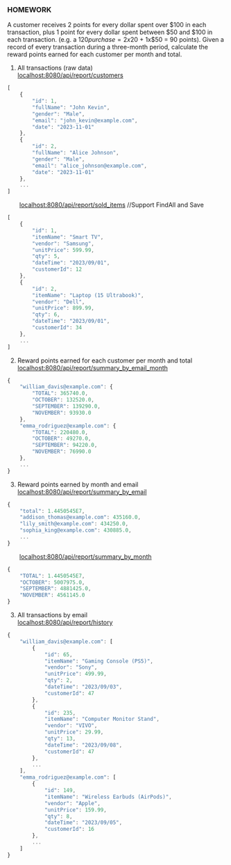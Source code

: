 ### HOMEWORK
A customer receives 2 points for every dollar spent over $100 in each transaction, plus 1 point for every dollar spent between $50 and $100 in each transaction.
(e.g. a $120 purchase = 2x$20 + 1x$50 = 90 points).
Given a record of every transaction during a three-month period, calculate the reward points earned for each customer per month and total.


1. All transactions (raw data) </br>
[localhost:8080/api/report/customers](localhost:8080/api/report/customers)
```javascript
[
    {
        "id": 1,
        "fullName": "John Kevin",
        "gender": "Male",
        "email": "john_kevin@example.com",
        "date": "2023-11-01"
    },
    {
        "id": 2,
        "fullName": "Alice Johnson",
        "gender": "Male",
        "email": "alice_johnson@example.com",
        "date": "2023-11-01"
    },
    ...
]
```
&emsp;&emsp;[localhost:8080/api/report/sold_items](localhost:8080/api/report/sold_items) //Support FindAll and Save </br>
```javascript
[
    {
        "id": 1,
        "itemName": "Smart TV",
        "vendor": "Samsung",
        "unitPrice": 599.99,
        "qty": 5,
        "dateTime": "2023/09/01",
        "customerId": 12
    },
    {
        "id": 2,
        "itemName": "Laptop (15 Ultrabook)",
        "vendor": "Dell",
        "unitPrice": 899.99,
        "qty": 6,
        "dateTime": "2023/09/01",
        "customerId": 34
    },
    ...
]
```   
2. Reward points earned for each customer per month and total </br>
   [localhost:8080/api/report/summary_by_email_month](localhost:8080/api/report/summary_by_email_month)
```javascript
{
    "william_davis@example.com": {
        "TOTAL": 365740.0,
        "OCTOBER": 132520.0,
        "SEPTEMBER": 139290.0,
        "NOVEMBER": 93930.0
    },
    "emma_rodriguez@example.com": {
        "TOTAL": 220480.0,
        "OCTOBER": 49270.0,
        "SEPTEMBER": 94220.0,
        "NOVEMBER": 76990.0
    },
    ...
}
```
3. Reward points earned by month and email </br>
[localhost:8080/api/report/summary_by_email](localhost:8080/api/report/summary_by_email)
```javascript
{
    "total": 1.4450545E7,
    "addison_thomas@example.com": 435160.0,
    "lily_smith@example.com": 434250.0,
    "sophia_king@example.com": 430885.0,
    ...
}
```
&emsp;&emsp;[localhost:8080/api/report/summary_by_month](localhost:8080/api/report/summary_by_month)
```javascript
{
    "TOTAL": 1.4450545E7,
    "OCTOBER": 5007975.0,
    "SEPTEMBER": 4881425.0,
    "NOVEMBER": 4561145.0
}
```
3. All transactions by email </br>
[localhost:8080/api/report/history](localhost:8080/api/report/history)
```javascript
{
    "william_davis@example.com": [
        {
            "id": 65,
            "itemName": "Gaming Console (PS5)",
            "vendor": "Sony",
            "unitPrice": 499.99,
            "qty": 2,
            "dateTime": "2023/09/03",
            "customerId": 47
        },
        {
            "id": 235,
            "itemName": "Computer Monitor Stand",
            "vendor": "VIVO",
            "unitPrice": 29.99,
            "qty": 13,
            "dateTime": "2023/09/08",
            "customerId": 47
        },
        ...
    ],
    "emma_rodriguez@example.com": [
        {
            "id": 149,
            "itemName": "Wireless Earbuds (AirPods)",
            "vendor": "Apple",
            "unitPrice": 159.99,
            "qty": 8,
            "dateTime": "2023/09/05",
            "customerId": 16
        },
        ...
    ]
}
```